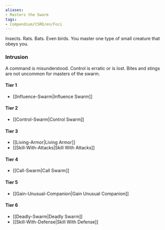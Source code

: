 ```yaml
---  
aliases:  
- Masters the Swarm  
tags:  
- Compendium/CSRD/en/Foci  
---
```

  
Insects. Rats. Bats. Even birds. You master one type of small creature that obeys you.  
 ### Intrusion  
A command is misunderstood. Control is erratic or is lost. Bites and stings are not uncommon for masters of the swarm.
  
#### Tier 1  
* [[Influence-Swarm|Influence Swarm]]  
#### Tier 2  
  
* [[Control-Swarm|Control Swarm]]  
#### Tier 3  
  
  - [[Living-Armor|Living Armor]]  
  - [[Skill-With-Attacks|Skill With Attacks]]  
#### Tier 4  
  
* [[Call-Swarm|Call Swarm]]  
#### Tier 5  
  
* [[Gain-Unusual-Companion|Gain Unusual Companion]]  
#### Tier 6  
  
  - [[Deadly-Swarm|Deadly Swarm]]  
  - [[Skill-With-Defense|Skill With Defense]]  
